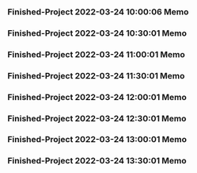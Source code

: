 ### Finished-Project 2022-03-24 10:00:06 Memo
### Finished-Project 2022-03-24 10:30:01 Memo
### Finished-Project 2022-03-24 11:00:01 Memo
### Finished-Project 2022-03-24 11:30:01 Memo
### Finished-Project 2022-03-24 12:00:01 Memo
### Finished-Project 2022-03-24 12:30:01 Memo
### Finished-Project 2022-03-24 13:00:01 Memo
### Finished-Project 2022-03-24 13:30:01 Memo
